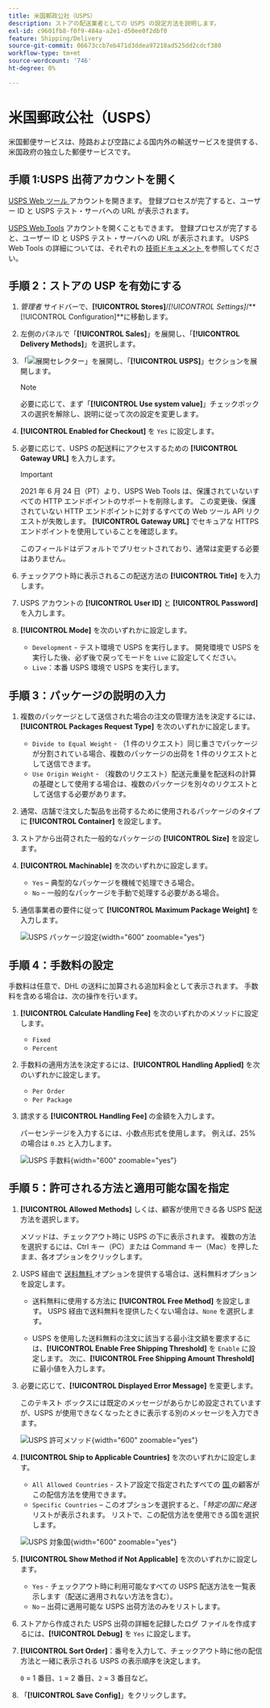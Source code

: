 ```yaml
---
title: 米国郵政公社（USPS）
description: ストアの配送業者としての USPS の設定方法を説明します。
exl-id: c9601fb8-f0f9-484a-a2e1-d50ee0f2dbf0
feature: Shipping/Delivery
source-git-commit: 06673ccb7eb471d3ddea97218ad525dd2cdcf380
workflow-type: tm+mt
source-wordcount: '746'
ht-degree: 0%

---
```


# 米国郵政公社（USPS）

米国郵便サービスは、陸路および空路による国内外の輸送サービスを提供する、米国政府の独立した郵便サービスです。

## 手順 1:USPS 出荷アカウントを開く

[USPS Web ツール ][1] アカウントを開きます。 登録プロセスが完了すると、ユーザー ID と USPS テスト・サーバへの URL が表示されます。

[USPS Web Tools][1] アカウントを開くこともできます。 登録プロセスが完了すると、ユーザー ID と USPS テスト・サーバへの URL が表示されます。 USPS Web Tools の詳細については、それぞれの [ 技術ドキュメント ][2] を参照してください。

## 手順 2：ストアの USP を有効にする

1. _管理者_ サイドバーで、**[!UICONTROL Stores]**/_[!UICONTROL Settings]_/**[!UICONTROL Configuration]**に移動します。

1. 左側のパネルで「**[!UICONTROL Sales]**」を展開し、「**[!UICONTROL Delivery Methods]**」を選択します。

1. 「![ 展開セレクター ](../assets/icon-display-expand.png)」を展開し、「**[!UICONTROL USPS]**」セクションを展開します。

   >[!NOTE]
   >
   >必要に応じて、まず「**[!UICONTROL Use system value]**」チェックボックスの選択を解除し、説明に従って次の設定を変更します。

1. **[!UICONTROL Enabled for Checkout]** を `Yes` に設定します。

1. 必要に応じて、USPS の配送料にアクセスするための **[!UICONTROL Gateway URL]** を入力します。

   >[!IMPORTANT]
   >
   >2021 年 6 月 24 日（PT）より、USPS Web Tools は、保護されていないすべての HTTP エンドポイントのサポートを削除します。 この変更後、保護されていない HTTP エンドポイントに対するすべての Web ツール API リクエストが失敗します。 **[!UICONTROL Gateway URL]** でセキュアな HTTPS エンドポイントを使用していることを確認します。

   このフィールドはデフォルトでプリセットされており、通常は変更する必要はありません。

1. チェックアウト時に表示されるこの配送方法の **[!UICONTROL Title]** を入力します。

1. USPS アカウントの **[!UICONTROL User ID]** と **[!UICONTROL Password]** を入力します。

1. **[!UICONTROL Mode]** を次のいずれかに設定します。

   - `Development` - テスト環境で USPS を実行します。 開発環境で USPS を実行した後、必ず後で戻ってモードを `Live` に設定してください。
   - `Live`：本番 USPS 環境で USPS を実行します。

## 手順 3：パッケージの説明の入力

1. 複数のパッケージとして送信された場合の注文の管理方法を決定するには、**[!UICONTROL Packages Request Type]** を次のいずれかに設定します。

   - `Divide to Equal Weight` - （1 件のリクエスト）同じ重さでパッケージが分割されている場合、複数のパッケージの出荷を 1 件のリクエストとして送信できます。
   - `Use Origin Weight` - （複数のリクエスト）配送元重量を配送料の計算の基礎として使用する場合は、複数のパッケージを別々のリクエストとして送信する必要があります。

1. 通常、店舗で注文した製品を出荷するために使用されるパッケージのタイプに **[!UICONTROL Container]** を設定します。

1. ストアから出荷された一般的なパッケージの **[!UICONTROL Size]** を設定します。

1. **[!UICONTROL Machinable]** を次のいずれかに設定します。

   - `Yes` – 典型的なパッケージを機械で処理できる場合。
   - `No` – 一般的なパッケージを手動で処理する必要がある場合。

1. 通信事業者の要件に従って **[!UICONTROL Maximum Package Weight]** を入力します。

   ![USPS パッケージ設定 ](../configuration-reference/sales/assets/delivery-methods-usps-packaging.png){width="600" zoomable="yes"}

## 手順 4：手数料の設定

手数料は任意で、DHL の送料に加算される追加料金として表示されます。 手数料を含める場合は、次の操作を行います。

1. **[!UICONTROL Calculate Handling Fee]** を次のいずれかのメソッドに設定します。

   - `Fixed`
   - `Percent`

1. 手数料の適用方法を決定するには、**[!UICONTROL Handling Applied]** を次のいずれかに設定します。

   - `Per Order`
   - `Per Package`

1. 請求する **[!UICONTROL Handling Fee]** の金額を入力します。

   パーセンテージを入力するには、小数点形式を使用します。 例えば、25% の場合は `0.25` と入力します。

   ![USPS 手数料 ](../configuration-reference/sales/assets/delivery-methods-usps-handling-fee.png){width="600" zoomable="yes"}

## 手順 5：許可される方法と適用可能な国を指定

1. **[!UICONTROL Allowed Methods]** しくは、顧客が使用できる各 USPS 配送方法を選択します。

   メソッドは、チェックアウト時に USPS の下に表示されます。 複数の方法を選択するには、Ctrl キー（PC）または Command キー（Mac）を押したまま、各オプションをクリックします。

1. USPS 経由で [ 送料無料 ](shipping-free.md) オプションを提供する場合は、送料無料オプションを設定します。

   - 送料無料に使用する方法に **[!UICONTROL Free Method]** を設定します。 USPS 経由で送料無料を提供したくない場合は、`None` を選択します。

   - USPS を使用した送料無料の注文に該当する最小注文額を要求するには、**[!UICONTROL Enable Free Shipping Threshold]** を `Enable` に設定します。 次に、**[!UICONTROL Free Shipping Amount Threshold]** に最小値を入力します。

1. 必要に応じて、**[!UICONTROL Displayed Error Message]** を変更します。

   このテキスト ボックスには既定のメッセージがあらかじめ設定されていますが、USPS が使用できなくなったときに表示する別のメッセージを入力できます。

   ![USPS 許可メソッド ](../configuration-reference/sales/assets/delivery-methods-usps-allowed-methods.png){width="600" zoomable="yes"}

1. **[!UICONTROL Ship to Applicable Countries]** を次のいずれかに設定します。

   - `All Allowed Countries` - ストア設定で指定されたすべての [ 国 ](../getting-started/store-details.md#country-options) の顧客がこの配信方法を使用できます。
   - `Specific Countries` – このオプションを選択すると、「_特定の国に発送_ リストが表示されます。 リストで、この配信方法を使用できる国を選択します。

   ![USPS 対象国 ](../configuration-reference/sales/assets/delivery-methods-usps-countries.png){width="600" zoomable="yes"}

1. **[!UICONTROL Show Method if Not Applicable]** を次のいずれかに設定します。

   - `Yes` - チェックアウト時に利用可能なすべての USPS 配送方法を一覧表示します（配送に適用されない方法を含む）。
   - `No` – 出荷に適用可能な USPS 出荷方法のみをリストします。

1. ストアから作成された USPS 出荷の詳細を記録したログ ファイルを作成するには、**[!UICONTROL Debug]** を `Yes` に設定します。

1. **[!UICONTROL Sort Order]**：番号を入力して、チェックアウト時に他の配信方法と一緒に表示される USPS の表示順序を決定します。

   `0` = 1 番目、`1` = 2 番目、`2` = 3 番目など。

1. 「**[!UICONTROL Save Config]**」をクリックします。


[1]: https://secure.shippingapis.com/registration/
[2]: https://www.usps.com/business/web-tools-apis/welcome.htm
